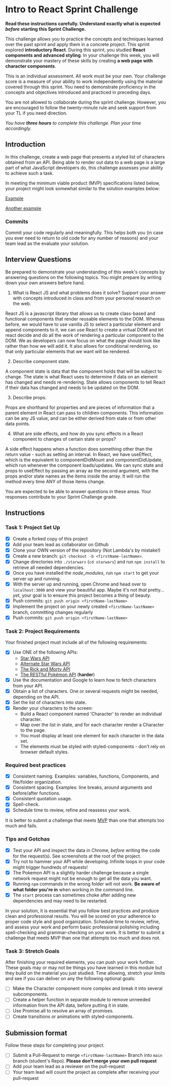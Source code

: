 # Intro to React Sprint Challenge

**Read these instructions carefully. Understand exactly what is expected _before_ starting this Sprint Challenge.**

This challenge allows you to practice the concepts and techniques learned over the past sprint and apply them in a concrete project. This sprint explored **introductory React**. During this sprint, you studied **React components and advanced styling**. In your challenge this week, you will demonstrate your mastery of these skills by creating **a web page with character components**.

This is an individual assessment. All work must be your own. Your challenge score is a measure of your ability to work independently using the material covered through this sprint. You need to demonstrate proficiency in the concepts and objectives introduced and practiced in preceding days.

You are not allowed to collaborate during the sprint challenge. However, you are encouraged to follow the twenty-minute rule and seek support from your TL if you need direction.

_You have **three hours** to complete this challenge. Plan your time accordingly._

## Introduction

In this challenge, create a web page that presents a styled list of characters obtained from an API. Being able to render out data to a web page is a large part of what JavaScript developers do, this challenge assesses your ability to achieve such a task.

In meeting the minimum viable product (MVP) specifications listed below, your project might look somewhat similar to the solution examples below:

[Example](https://tk-assets.lambdaschool.com/b011a132-0916-4ed2-8955-14192de03a75_sample-screenshot.png)

[Another example](https://tk-assets.lambdaschool.com/3b82c793-2352-4d4d-a81d-e55bf350f7bd_sample-screenshot2.png)

### Commits

Commit your code regularly and meaningfully. This helps both you (in case you ever need to return to old code for any number of reasons) and your team lead as the evaluate your solution.

## Interview Questions

Be prepared to demonstrate your understanding of this week's concepts by answering questions on the following topics. You might prepare by writing down your own answers before hand.

1. What is React JS and what problems does it solve? Support your answer with concepts introduced in class and from your personal research on the web. 

  React JS is a javascript library that allows us to create class-based and functional components that render reusable elements to the DOM. Whereas before, we would have to use vanilla JS to select a particular element and append components to it, we can use React to create a virtual DOM and let react decide and do all the work of rendering a particular component to the DOM. We as developers can now focus on what the page should look like rather than how we will add it. It also allows for conditional rendering, so that only particular elements that we want will be rendered.

2. Describe component state. 

  A component state is data that the component holds that will be subject to change. The state is what React uses to determine if data on an element has changed and needs re-rendering. State allows components to tell React if their data has changed and needs to be updated on the DOM.

3. Describe props. 
  
  Props are shorthand for properties and are pieces of information that a parent element in React can pass to children components. This information can be any JS value, and can be either derived from state or from other data points.

4. What are side effects, and how do you sync effects in a React component to changes of certain state or props? 

  A side effect happens when a function does something other than the return value - such as setting an interval. In React, we have useEffect, which is the equivalent to componentDidMount and componentDidUpdate, which run whenever the component loads/updates. We can sync state and props to useEffect by passing an array as the second argument, with the props and/or state names as the items inside the array. It will run the method every time ANY of those items change.

You are expected to be able to answer questions in these areas. Your responses contribute to your Sprint Challenge grade.

## Instructions

### Task 1: Project Set Up

- [X] Create a forked copy of this project
- [X] Add your team lead as collaborator on Github
- [X] Clone your OWN version of the repository (Not Lambda's by mistake!)
- [X] Create a new branch: `git checkout -b <firstName-lastName>`.
- [X] Change directories into `./starwars` (`cd starwars`) and run `npm install` to retrieve all needed dependencies.
- [X] Once you have installed the _node_modules_, run `npm start` to get your server up and running.
- [X] With the server up and running, open Chrome and head over to `localhost:3000` and view your beautiful app. Maybe it's not _that_ pretty... _yet_, your goal is to ensure this project becomes a thing of beauty.
- [X] Push commits: `git push origin <firstName-lastName>`
- [X] Implement the project on your newly created `<firstName-lastName>` branch, committing changes regularly
- [X] Push commits: `git push origin <firstName-lastName>`

### Task 2: Project Requirements

Your finished project must include all of the following requirements:

- [X] Use ONE of the following APIs:
  - [Star Wars API](https://swapi.dev/)
  - [Alternate Star Wars API](https://swapi.py4e.com/)
  - [The Rick and Morty API](https://rickandmortyapi.com/)
  - [The RESTful Pokémon API](https://pokeapi.co/) (**harder**)
- [X] Use the documentation and Google to learn how to fetch characters from your API.
- [X] Obtain a list of characters. One or several requests might be needed, depending on the API.
- [X] Set the list of characters into state.
- [X] Render your characters to the screen:
  - Build a React component named 'Character' to render an individual character.
  - Map over the list in state, and for each character render a Character to the page.
  - You must display at least one element for each character in the data set.
  - The elements must be styled with styled-components - don't rely on browser default styles.

### Required best practices

- [X] Consistent naming. Examples: variables, functions, Components, and file/folder organization.
- [X] Consistent spacing. Examples: line breaks, around arguments and before/after functions.
- [X] Consistent quotation usage.
- [X] Spell-check.
- [X] Schedule time to review, refine and reassess your work.

It is better to submit a challenge that meets [MVP](https://en.wikipedia.org/wiki/Minimum_viable_product) than one that attempts too much and fails.

### Tips and Gotchas

- [X] Test your API and inspect the data in Chrome, _before_ writing the code for the request(s). See screenshots at the root of the project.
- [X] Try not to hammer your API while developing. Infinite loops in your code might trigger hundreds of requests!
- [X] The Pokemon API is a slightly harder challenge because a single network request might not be enough to get all the data you want.
- [X] Running `npm` commands in the wrong folder will not work. **Be aware of what folder you're in** when working in the command line.
- [X] The `start` process can sometimes choke after adding new dependencies and may need to be restarted.

In your solution, it is essential that you follow best practices and produce clean and professional results. You will be scored on your adherence to proper code style and good organization. Schedule time to review, refine, and assess your work and perform basic professional polishing including spell-checking and grammar-checking on your work. It is better to submit a challenge that meets MVP than one that attempts too much and does not.

### Task 3: Stretch Goals

After finishing your required elements, you can push your work further. These goals may or may not be things you have learned in this module but they build on the material you just studied. Time allowing, stretch your limits and see if you can deliver on any the following optional goals:

- [ ] Make the Character component more complex and break it into several subcomponents.
- [ ] Create a helper function in separate module to remove unneeded information from the API data, before putting it in state.
- [ ] Use Promise.all to resolve an array of promises.
- [ ] Create transitions or animations with styled-components.

## Submission format

Follow these steps for completing your project.

- [ ] Submit a Pull-Request to merge `<firstName-lastName>` Branch into `main` branch (student's  Repo). **Please don't merge your own pull request**
- [ ] Add your team lead as a reviewer on the pull-request
- [ ] Your team lead will count the project as complete after receiving your pull-request
